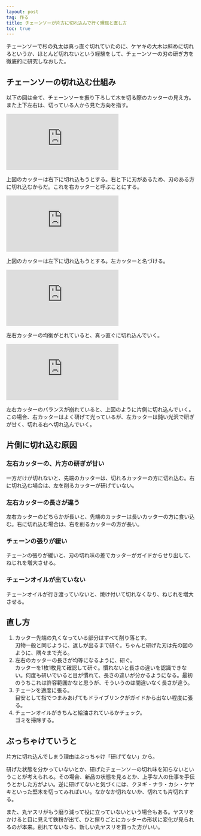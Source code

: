 ```yaml
---
layout: post
tag: 作る
title: チェーンソーが片方に切れ込んで行く理屈と直し方
toc: true
---
```

チェーンソーで杉の丸太は真っ直ぐ切れていたのに、ケヤキの大木は斜めに切れるというか、ほとんど切れないという経験をして、チェーンソーの刃の研ぎ方を徹底的に研究しなおした。

## チェーンソーの切れ込む仕組み

以下の図は全て、チェーンソーを振り下ろして木を切る際のカッターの見え方。また上下左右は、切っている人から見た方向を指す。

![](https://kobapan.com/p/i.php?/galleries/make/chain-saw_01-sm.jpg)

上図のカッターは右下に切れ込もうとする。右と下に刃があるため、刃のある方に切れ込むからだ。これを右カッターと呼ぶことにする。

![](https://kobapan.com/p/i.php?/galleries/make/chain-saw_02-sm.jpg)

上図のカッターは左下に切れ込もうとする。左カッターと名づける。

![](https://kobapan.com/p/i.php?/galleries/make/chain-saw_03-sm.jpg)

左右カッターの均衡がとれていると、真っ直ぐに切れ込んでいく。

![](https://kobapan.com/p/i.php?/galleries/make/chain-saw_04-sm.jpg)

左右カッターのバランスが崩れていると、上図のように片側に切れ込んでいく。この場合、右カッターはよく研げて光っているが、左カッターは鈍い光沢で研ぎが甘く、切れる右へ切れ込んでいく。

## 片側に切れ込む原因

### 左右カッターの、片方の研ぎが甘い  
 一方だけが切れないと、先端のカッターは、切れるカッターの方に切れ込む。右に切れ込む場合は、左を削るカッターが研げていない。

### 左右カッターの長さが違う  
 左右カッターのどちらかが長いと、先端のカッターは長いカッターの方に食い込む。右に切れ込む場合は、右を削るカッターの方が長い。

### チェーンの張りが緩い  
 チェーンの張りが緩いと、刃の切れ味の差でカッターがガイドからせり出して、ねじれを増大させる。

### チェーンオイルが出ていない  
 チェーンオイルが行き渡っていないと、焼け付いて切れなくなり、ねじれを増大させる。

## 直し方

1. カッター先端の丸くなっている部分はすべて削り落とす。  
 刃物一般と同じように、返しが出るまで研ぐ。ちゃんと研げた刃は先の図のように、隅々まで光る。
2. 左右のカッターの長さが均等になるように、研ぐ。  
 カッターを1枚1枚見て確認して研ぐ。慣れないと長さの違いを認識できない。何度も研いでいると目が慣れて、長さの違いが分かるようになる。最初のうちこれは許容範囲かなと思うが、そういうのは間違いなく長さが違う。
3. チェーンを適度に張る。  
 目安として指でつまみあげてもドライブリンクがガイドから出ない程度に張る。
4. チェーンオイルがきちんと給油されているかチェック。  
 ゴミを掃除する。

## ぶっちゃけていうと

片方に切れ込んでしまう理由はぶっちゃけ「研げてない」から。

研げた状態を分かっていないとか、研げたチェーンソーの切れ味を知らないということが考えられる。その場合、新品の状態を見るとか、上手な人の仕事を手伝うとかした方がよい。逆に研げてないと気づくには、クヌギ・ナラ・カシ・ケヤキといった堅木を切ってみればいい。なかなか切れないか、切れても片切れする。

また、丸ヤスリがもう磨り減って役に立っていないという場合もある。ヤスリをかけると目に見えて鉄粉が出て、ひと擦りごとにカッターの形状に変化が見られるのが本来。削れてないなら、新しい丸ヤスリを買った方がいい。
